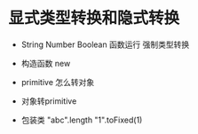 # 显式类型转换和隐式转换
- String Number Boolean 函数运行 强制类型转换
- 构造函数 new
- primitive 怎么转对象

- 对象转primitive

- 包装类
   "abc".length
   "1".toFixed(1)